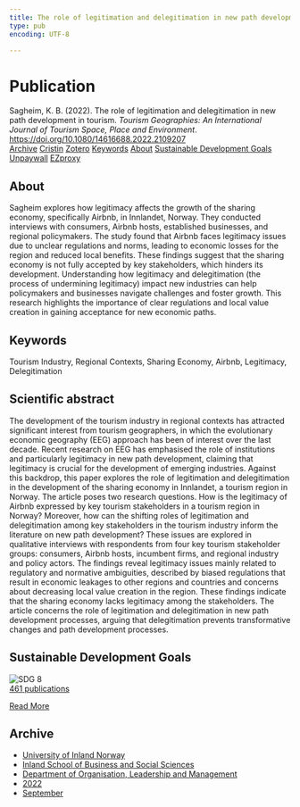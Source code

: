 ```yaml
---
title: The role of legitimation and delegitimation in new path development in tourism
type: pub
encoding: UTF-8

---
```

<h1>Publication</h1>
<article id="csl-bib-container-ETMSTXBJ" class="csl-bib-container">
  <div class="csl-bib-body"> <div class="csl-entry">Sagheim, K. B. (2022). The role of legitimation and delegitimation in new path development in tourism. <i>Tourism Geographies: An International Journal of Tourism Space, Place and Environment</i>. <a href="https://doi.org/10.1080/14616688.2022.2109207">https://doi.org/10.1080/14616688.2022.2109207</a></div> </div>
  <div class="csl-bib-buttons">
    <a href="#taxonomy-article-ETMSTXBJ" alt="archive" class="csl-bib-button">Archive</a>
    <a href="https://app.cristin.no/results/show.jsf?id=2050230" alt="Cristin" class="csl-bib-button">Cristin</a>
    <a href="http://zotero.org/groups/5881554/items/ETMSTXBJ" alt="Zotero" class="csl-bib-button">Zotero</a>
    <a href="#keywords-article-ETMSTXBJ" alt="keywords" class="csl-bib-button">Keywords</a>
    <a href="#about-article-ETMSTXBJ" alt="about_pub" class="csl-bib-button">About</a>
    <a href="#sdg-article-ETMSTXBJ" alt="sdg" class="csl-bib-button">Sustainable Development Goals</a>
    <a href="https://brage.inn.no/inn-xmlui/bitstream/11250/3052200/2/The%2brole%2bof%2blegitimation%2band%2bdelegitimation%2bin%2bnew%2bpath%2bdevelopment%2bin%2btourism.pdf" alt="Unpaywall" class="csl-bib-button">Unpaywall</a>
    <a href="https://brage.inn.no/inn-xmlui/bitstream/11250/3052200/2/The%2brole%2bof%2blegitimation%2band%2bdelegitimation%2bin%2bnew%2bpath%2bdevelopment%2bin%2btourism.pdf" alt="EZproxy" class="csl-bib-button">EZproxy</a>
  </div>
  <div id="csl-bib-meta-container-ETMSTXBJ"></div>
</article>
<div id="csl-bib-meta-ETMSTXBJ" class="csl-bib-meta">
  <article id="about-article-ETMSTXBJ" class="about_pub-article">
    <h1>About</h1>
    Sagheim explores how legitimacy affects the growth of the sharing economy, specifically Airbnb, in Innlandet, Norway. They conducted interviews with consumers, Airbnb hosts, established businesses, and regional policymakers. The study found that Airbnb faces legitimacy issues due to unclear regulations and norms, leading to economic losses for the region and reduced local benefits. These findings suggest that the sharing economy is not fully accepted by key stakeholders, which hinders its development. Understanding how legitimacy and delegitimation (the process of undermining legitimacy) impact new industries can help policymakers and businesses navigate challenges and foster growth. This research highlights the importance of clear regulations and local value creation in gaining acceptance for new economic paths.
  </article>
  <article id="keywords-article-ETMSTXBJ" class="keywords-article">
    <h1>Keywords</h1>
    Tourism Industry, Regional Contexts, Sharing Economy, Airbnb, Legitimacy, Delegitimation
  </article>
  <article id="abstract-article-ETMSTXBJ" class="abstract-article">
    <h1>Scientific abstract</h1>
    The development of the tourism industry in regional contexts has attracted significant interest from tourism geographers, in which the evolutionary economic geography (EEG) approach has been of interest over the last decade. Recent research on EEG has emphasised the role of institutions and particularly legitimacy in new path development, claiming that legitimacy is crucial for the development of emerging industries. Against this backdrop, this paper explores the role of legitimation and delegitimation in the development of the sharing economy in Innlandet, a tourism region in Norway. The article poses two research questions. How is the legitimacy of Airbnb expressed by key tourism stakeholders in a tourism region in Norway? Moreover, how can the shifting roles of legitimation and delegitimation among key stakeholders in the tourism industry inform the literature on new path development? These issues are explored in qualitative interviews with respondents from four key tourism stakeholder groups: consumers, Airbnb hosts, incumbent firms, and regional industry and policy actors. The findings reveal legitimacy issues mainly related to regulatory and normative ambiguities, described by biased regulations that result in economic leakages to other regions and countries and concerns about decreasing local value creation in the region. These findings indicate that the sharing economy lacks legitimacy among the stakeholders. The article concerns the role of legitimation and delegitimation in new path development processes, arguing that delegitimation prevents transformative changes and path development processes.
  </article>
  <article id="sdg-article-ETMSTXBJ" class="sdg-article">
    <h1>Sustainable Development Goals</h1>
    <div class="sdg-container"><div id="sdg8" class="sdg">
        <img src="{{< params subfolder >}}images/sdg/sdg08_en.png" class="image" alt="SDG 8">
        <div class="sdg-overlay">
          <a href="{{< params subfolder >}}en/archive/?sdg=8#archive" class="sdg-publication-count"><span>461</span> publications</a>
          <p><a href="https://sdgs.un.org/goals/goal8" class="sdg-read-more">Read More</a></p>
        </div>
      </div></div>
  </article>
  <article id="taxonomy-article-ETMSTXBJ" class="taxonomy-article">
    <h1>Archive</h1>
    <ul>
      <li><a href="{{< params subfolder >}}en/archive/?key=3DCRN523">University of Inland Norway</a></li>
      <li><a href="{{< params subfolder >}}en/archive/?key=DU8Q9LN9">Inland School of Business and Social Sciences</a></li>
      <li><a href="{{< params subfolder >}}en/archive/?key=4LUWR3ZM">Department of Organisation, Leadership and Management</a></li>
      <li><a href="{{< params subfolder >}}en/archive/?key=RDNF7EXQ">2022</a></li>
      <li><a href="{{< params subfolder >}}en/archive/?key=Y5L3CGZW">September</a></li>
    </ul>
  </article>
</div>
